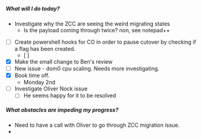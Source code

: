 ##### What will I do today?
- Investigate why the ZCC are seeing the weird migrating states
	- Is the payload coming through twice? non, see notepad++ 
- [ ] Create powershell hooks for CO in order to pause cutover by checking if a flag has been created.
	- [ ] 
- [x] Make the small change to Ben's review
- [ ] New issue - dom0 cpu scaling. Needs more investigating.
- [x] Book time off.  
	-  Monday 2nd
- [ ] Investigate Oliver Nock issue
	- [ ] He seems happy for it to be resolved
##### What obstacles are impeding my progress?
- Need to have a call with Oliver to go through ZCC migration issue.
- 